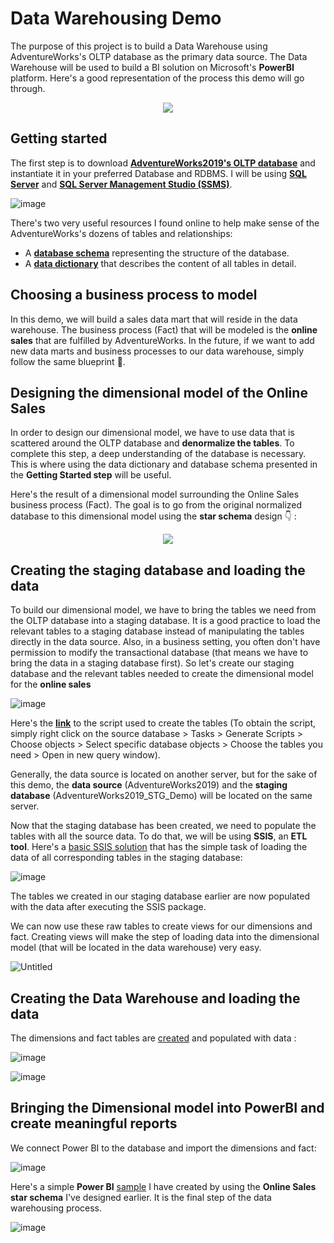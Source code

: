 # Data Warehousing Demo
The purpose of this project is to build a Data Warehouse using AdventureWorks's OLTP database as the primary data source. The Data Warehouse will be used to build a BI solution on Microsoft's **PowerBI** platform. Here's a good representation of the process this demo will go through.
<p align="center">
<img src="https://user-images.githubusercontent.com/56210553/195497260-0b3d0dd2-8034-4b92-a54a-7095552e6308.png"/>
</p>

## Getting started
The first step is to download **[AdventureWorks2019's OLTP database](https://learn.microsoft.com/en-us/sql/samples/adventureworks-install-configure?view=sql-server-ver16&tabs=ssms)** and instantiate it in your preferred Database and RDBMS. I will be using **[SQL Server](https://www.microsoft.com/en-us/sql-server/sql-server-downloads)** and **[SQL Server Management Studio (SSMS)](https://learn.microsoft.com/en-us/sql/ssms/download-sql-server-management-studio-ssms?view=sql-server-ver16)**.

![image](https://user-images.githubusercontent.com/56210553/194992286-9a8ca662-0a78-4019-aa6a-c148e6a54db8.png)

There's two very useful resources I found online to help make sense of the AdventureWorks's dozens of tables and relationships:
- A **[database schema](https://improveandrepeat.com/2019/02/use-the-adventureworks-sample-database-for-your-examples/)** representing the structure of the database.
- A **[data dictionary](AdventureWorks_DataDictionary.pdf)** that describes the content of all tables in detail.

## Choosing a business process to model
In this demo, we will build a sales data mart that will reside in the data warehouse. The business process (Fact) that will be modeled is the **online sales** that are fulfilled by AdventureWorks. In the future, if we want to add new data marts and business processes to our data warehouse, simply follow the same blueprint :blue_book:.

## Designing the dimensional model of the Online Sales
In order to design our dimensional model, we have to use data that is scattered around the OLTP database and **denormalize the tables**. To complete this step, a deep understanding of the database is necessary. This is where using the data dictionary and database schema presented in the **Getting Started step** will be useful.

Here's the result of a dimensional model surrounding the Online Sales business process (Fact). The goal is to go from the original normalized database to this dimensional model using the **star schema** design :point_down:	:

<p align="center">
<img src="https://user-images.githubusercontent.com/56210553/195767632-2f491073-a24e-434d-beed-4e386ac4c4f4.png"/>
</p>

## Creating the staging database and loading the data
To build our dimensional model, we have to bring the tables we need from the OLTP database into a staging database. It is a good practice to load the relevant tables to a staging database instead of manipulating the tables directly in the data source. Also, in a business setting, you often don't have permission to modify the transactional database (that means we have to bring the data in a staging database first). So let's create our staging database and the relevant tables needed to create the dimensional model for the **online sales**

![image](https://user-images.githubusercontent.com/56210553/195262686-69226974-9cf5-4eac-ada9-1b800ed2cc69.png)

Here's the **[link](STG_AdventureWorks_Demo.sql)** to the script used to create the tables (To obtain the script, simply right click on the source database > Tasks > Generate Scripts > Choose objects > Select specific database objects > Choose the tables you need > Open in new query window).

Generally, the data source is located on another server, but for the sake of this demo, the **data source** (AdventureWorks2019) and the **staging database** (AdventureWorks2019_STG_Demo) will be located on the same server.

Now that the staging database has been created, we need to populate the tables with all the source data. To do that, we will be using **SSIS**, an **ETL tool**. Here's a [basic SSIS solution](AdventureWorksOLTP_To_AdventureWorksSTG_ssis) that has the simple task of loading the data of all corresponding tables in the staging database:

![image](https://user-images.githubusercontent.com/56210553/195264955-eb452a6b-310b-46f6-828c-b4ecae0638f9.png)

The tables we created in our staging database earlier are now populated with the data after executing the SSIS package.

We can now use these raw tables to create views for our dimensions and fact. Creating views will make the step of loading data into the dimensional model (that will be located in the data warehouse) very easy.

![Untitled](https://user-images.githubusercontent.com/56210553/196019260-4b3ec9ea-7baf-4d12-9069-8fe0db295a6c.png)

## Creating the Data Warehouse and loading the data

The dimensions and fact tables are [created]() and populated with data :

![image](https://user-images.githubusercontent.com/56210553/196019505-9e519408-d84d-491a-acaa-cbdbe672d069.png)

![image](https://user-images.githubusercontent.com/56210553/196019521-6f161c4f-f037-4d4f-a616-af152a787a47.png)


## Bringing the Dimensional model into PowerBI and create meaningful reports

We connect Power BI to the database and import the dimensions and fact:

![image](https://user-images.githubusercontent.com/56210553/195769978-38ede812-1a9b-4ff4-919a-5b97e20d0243.png)

Here's a simple **Power BI** [sample]() I have created by using the **Online Sales star schema** I've designed earlier. It is the final step of the data warehousing process.   

![image](https://user-images.githubusercontent.com/56210553/196018680-4aa646ba-f5b6-4560-821b-f823852f929f.png)


